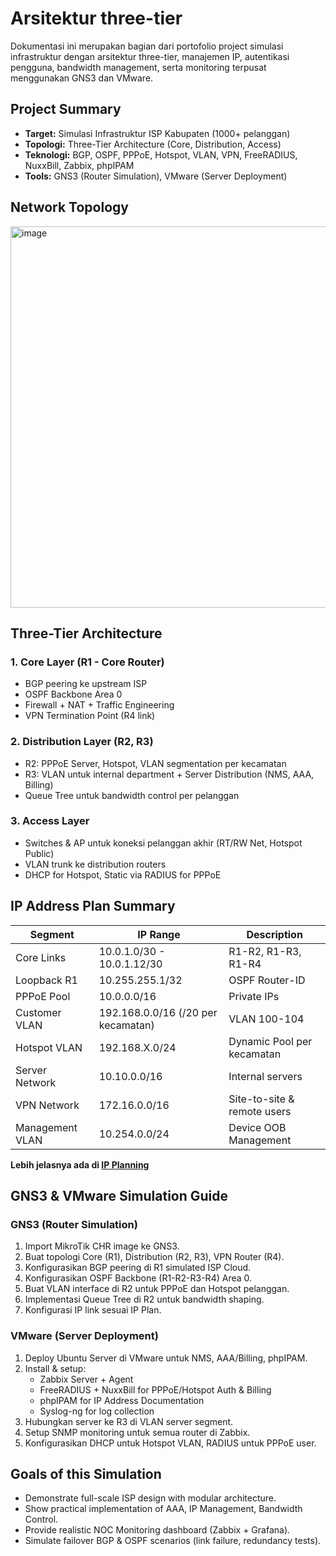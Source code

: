 # Arsitektur three-tier

Dokumentasi ini merupakan bagian dari portofolio project simulasi infrastruktur dengan arsitektur three-tier, manajemen IP, autentikasi pengguna, bandwidth management, serta monitoring terpusat menggunakan GNS3 dan VMware.


## Project Summary

- **Target:** Simulasi Infrastruktur ISP Kabupaten (1000+ pelanggan)
- **Topologi:** Three-Tier Architecture (Core, Distribution, Access)
- **Teknologi:** BGP, OSPF, PPPoE, Hotspot, VLAN, VPN, FreeRADIUS, NuxxBill, Zabbix, phpIPAM
- **Tools:** GNS3 (Router Simulation), VMware (Server Deployment)


## Network Topology 

<img width="1177" height="610" alt="image" src="https://github.com/user-attachments/assets/32152a02-0684-4f7a-9c11-f8e44c5d621e" />


## Three-Tier Architecture

### 1. **Core Layer (R1 - Core Router)**
- BGP peering ke upstream ISP
- OSPF Backbone Area 0
- Firewall + NAT + Traffic Engineering
- VPN Termination Point (R4 link)

### 2. **Distribution Layer (R2, R3)**
- R2: PPPoE Server, Hotspot, VLAN segmentation per kecamatan
- R3: VLAN untuk internal department + Server Distribution (NMS, AAA, Billing)
- Queue Tree untuk bandwidth control per pelanggan

### 3. **Access Layer**
- Switches & AP untuk koneksi pelanggan akhir (RT/RW Net, Hotspot Public)
- VLAN trunk ke distribution routers
- DHCP for Hotspot, Static via RADIUS for PPPoE


## IP Address Plan Summary

| Segment | IP Range | Description |
|---------|----------|-------------|
| Core Links | 10.0.1.0/30 - 10.0.1.12/30 | R1-R2, R1-R3, R1-R4 |
| Loopback R1 | 10.255.255.1/32 | OSPF Router-ID |
| PPPoE Pool | 10.0.0.0/16 | Private IPs |
| Customer VLAN | 192.168.0.0/16 (/20 per kecamatan) | VLAN 100-104 |
| Hotspot VLAN | 192.168.X.0/24 | Dynamic Pool per kecamatan |
| Server Network | 10.10.0.0/16 | Internal servers |
| VPN Network | 172.16.0.0/16 | Site-to-site & remote users |
| Management VLAN | 10.254.0.0/24 | Device OOB Management |

**Lebih jelasnya ada di [IP Planning](https://github.com/0xbyalak/Three-Tier_Architecture/blob/9e5a4d0868f7020066e3f15ea5f9f5797e7f153f/ip_planning.md)**

## GNS3 & VMware Simulation Guide

### GNS3 (Router Simulation)
1. Import MikroTik CHR image ke GNS3.
2. Buat topologi Core (R1), Distribution (R2, R3), VPN Router (R4).
3. Konfigurasikan BGP peering di R1 simulated ISP Cloud.
4. Konfigurasikan OSPF Backbone (R1-R2-R3-R4) Area 0.
5. Buat VLAN interface di R2 untuk PPPoE dan Hotspot pelanggan.
6. Implementasi Queue Tree di R2 untuk bandwidth shaping.
7. Konfigurasi IP link sesuai IP Plan.

### VMware (Server Deployment)
1. Deploy Ubuntu Server di VMware untuk NMS, AAA/Billing, phpIPAM.
2. Install & setup:
   - Zabbix Server + Agent
   - FreeRADIUS + NuxxBill for PPPoE/Hotspot Auth & Billing
   - phpIPAM for IP Address Documentation
   - Syslog-ng for log collection
3. Hubungkan server ke R3 di VLAN server segment.
4. Setup SNMP monitoring untuk semua router di Zabbix.
5. Konfigurasikan DHCP untuk Hotspot VLAN, RADIUS untuk PPPoE user.


## Goals of this Simulation
- Demonstrate full-scale ISP design with modular architecture.
- Show practical implementation of AAA, IP Management, Bandwidth Control.
- Provide realistic NOC Monitoring dashboard (Zabbix + Grafana).
- Simulate failover BGP & OSPF scenarios (link failure, redundancy tests).

